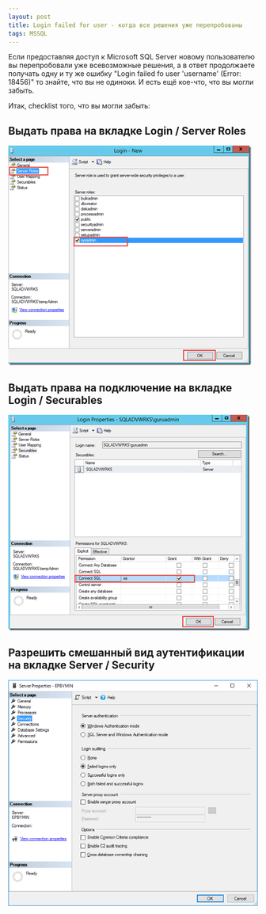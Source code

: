 ```yaml
---
layout: post
title: Login failed for user - когда все решения уже перепробованы 
tags: MSSQL
---
```


Если предоставляя доступ к Microsoft SQL Server новому пользователю вы перепробовали уже всевозможные решения, а в ответ продолжаете получать одну и ту же ошибку "Login failed fo user 'username' (Error: 18456)" то знайте, что вы не одиноки. И есть ещё кое-что, что вы могли забыть.

Итак, checklist того, что вы могли забыть:

## Выдать права на вкладке Login / Server Roles

![instantiate function](/images/post/login_failed_1.png)

## Выдать права на подключение на вкладке Login / Securables

![instantiate function](/images/post/login_failed_2.png)

## Разрешить смешанный вид аутентификации на вкладке Server / Security

![instantiate function](/images/post/login_failed_3.png)